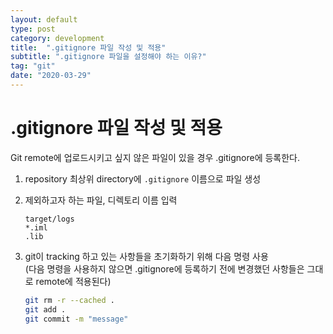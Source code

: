```yaml
---
layout: default
type: post
category: development
title:  ".gitignore 파일 작성 및 적용"
subtitle: ".gitignore 파일을 설정해야 하는 이유?"
tag: "git"
date: "2020-03-29"
---
```



# .gitignore 파일 작성 및 적용

Git remote에 업로드시키고 싶지 않은 파일이 있을 경우 .gitignore에 등록한다.

1. repository 최상위 directory에 `.gitignore` 이름으로 파일 생성  
2. 제외하고자 하는 파일, 디렉토리 이름 입력  
    ```
    target/logs
    *.iml
    .lib
    ```

3. git이 tracking 하고 있는 사항들을 초기화하기 위해 다음 명령 사용  
    (다음 명령을 사용하지 않으면 .gitignore에 등록하기 전에 변경했던 사항들은 그대로 remote에 적용된다)

    ```bash
    git rm -r --cached .
    git add .
    git commit -m "message"
    ```